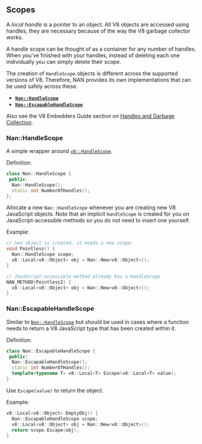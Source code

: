 ## ScopesA _local handle_ is a pointer to an object. All V8 objects are accessed using handles, they are necessary because of the way the V8 garbage collector works.A handle scope can be thought of as a container for any number of handles. When you've finished with your handles, instead of deleting each one individually you can simply delete their scope.The creation of `HandleScope` objects is different across the supported versions of V8. Therefore, NAN provides its own implementations that can be used safely across these. - <a href="#api_nan_handle_scope"><b><code>Nan::HandleScope</code></b></a> - <a href="#api_nan_escapable_handle_scope"><b><code>Nan::EscapableHandleScope</code></b></a>Also see the V8 Embedders Guide section on [Handles and Garbage Collection](https://github.com/v8/v8/wiki/Embedder%27s%20Guide#handles-and-garbage-collection).<a name="api_nan_handle_scope"></a>### Nan::HandleScopeA simple wrapper around [`v8::HandleScope`](https://v8docs.nodesource.com/node-8.11/d3/d95/classv8_1_1_handle_scope.html).Definition:```c++class Nan::HandleScope { public:  Nan::HandleScope();  static int NumberOfHandles();};```Allocate a new `Nan::HandleScope` whenever you are creating new V8 JavaScript objects. Note that an implicit `HandleScope` is created for you on JavaScript-accessible methods so you do not need to insert one yourself.Example:```c++// new object is created, it needs a new scope:void Pointless() {  Nan::HandleScope scope;  v8::Local<v8::Object> obj = Nan::New<v8::Object>();}// JavaScript-accessible method already has a HandleScopeNAN_METHOD(Pointless2) {  v8::Local<v8::Object> obj = Nan::New<v8::Object>();}```<a name="api_nan_escapable_handle_scope"></a>### Nan::EscapableHandleScopeSimilar to [`Nan::HandleScope`](#api_nan_handle_scope) but should be used in cases where a function needs to return a V8 JavaScript type that has been created within it.Definition:```c++class Nan::EscapableHandleScope { public:  Nan::EscapableHandleScope();  static int NumberOfHandles();  template<typename T> v8::Local<T> Escape(v8::Local<T> value);}```Use `Escape(value)` to return the object.Example:```c++v8::Local<v8::Object> EmptyObj() {  Nan::EscapableHandleScope scope;  v8::Local<v8::Object> obj = Nan::New<v8::Object>();  return scope.Escape(obj);}```